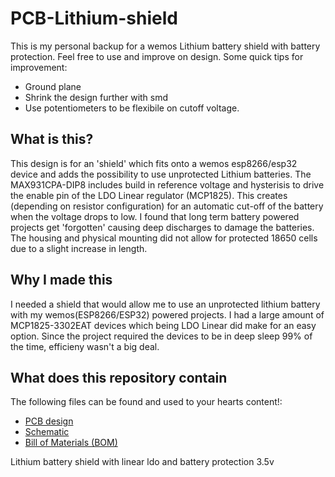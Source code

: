 # PCB-Lithium-shield

This is my personal backup for a wemos Lithium battery shield with battery protection. Feel free to use and improve on design. Some quick tips for improvement:
- Ground plane
- Shrink the design further with smd
- Use potentiometers to be flexibile on cutoff voltage.

## What is this?
This design is for an 'shield' which fits onto a wemos esp8266/esp32 device and adds the possibility to use unprotected Lithium batteries. The MAX931CPA-DIP8 includes build in reference voltage and hysterisis to drive the enable pin of the LDO Linear regulator (MCP1825). This creates (depending on resistor configuration) for an automatic cut-off of the battery when the voltage drops to low. I found that long term battery powered projects get 'forgotten' causing deep discharges to damage the batteries. The housing and physical mounting did not allow for protected 18650 cells due to a slight increase in length. 

## Why I made this
I needed a shield that would allow me to use an unprotected lithium battery with my wemos(ESP8266/ESP32) powered projects. I had a large amount of MCP1825-3302EAT devices which being LDO Linear did make for an easy option. Since the project required the devices to be in deep sleep 99% of the time, efficieny wasn't a big deal. 

## What does this repository contain
The following files can be found and used to your hearts content!:
- [PCB design](PCB_PCB_Lithium-wemos-shield.json)
- [Schematic](Schematic_Lithium-wemos-shield.json)
- [Bill of Materials (BOM)](BOM_Lithium-wemos-shield.xlsx)

Lithium battery shield with linear ldo and battery protection 3.5v  